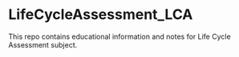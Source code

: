 # LifeCycleAssessment_LCA
This repo contains educational information and notes for Life Cycle Assessment subject.
